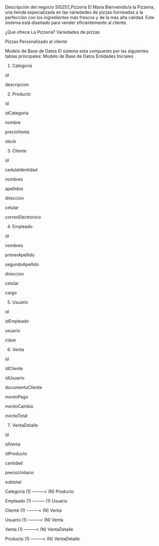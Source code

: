 Descripción del negocio SIS257_Pizzeria El Mana
Bienvenido/a la Pizzeria, una tienda especializada en las variedades de pizzas horneadas a la perfección con los ingredientes más frescos y de la más alta calidad. Este sistema está diseñado para vender eficientemente al cliente.

¿Qué ofrece La Pizzeria?
Variedades de pizzas 

Pizzas Personalizado al cliente 

Modelo de Base de Datos
El sistema esta compuesto por las siguientes tablas principales:
Modelo de Base de Datos
Entidades Iniciales

1. Categoría

id

descripcion

2. Producto

id

idCategoria

nombre

precioVenta

stock

3. Cliente

id

cedulaIdentidad

nombres

apellidos

direccion

celular

correoElectronico

4. Empleado

id

nombres

primerApellido

segundoApellido

direccion

celular

cargo

5. Usuario

id

idEmpleado

usuario

clave

6. Venta

id

idCliente

idUsuario

documentoCliente

montoPago

montoCambio

montoTotal

7. VentaDetalle

id

idVenta

idProducto

cantidad

precioUnitario

subtotal




Categoria (1) ────< (N) Producto

Empleado (1) ──── (1) Usuario

Cliente (1) ────< (N) Venta

Usuario (1) ────< (N) Venta

Venta (1) ────< (N) VentaDetalle

Producto (1) ────< (N) VentaDetalle

